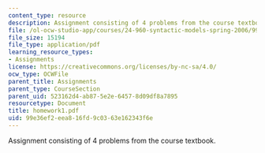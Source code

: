 ```yaml
---
content_type: resource
description: Assignment consisting of 4 problems from the course textbook.
file: /ol-ocw-studio-app/courses/24-960-syntactic-models-spring-2006/99e36ef2eea816fd9c0363e162343f6e_homework1.pdf
file_size: 15194
file_type: application/pdf
learning_resource_types:
- Assignments
license: https://creativecommons.org/licenses/by-nc-sa/4.0/
ocw_type: OCWFile
parent_title: Assignments
parent_type: CourseSection
parent_uid: 523162d4-ab87-5e2e-6457-8d09df8a7895
resourcetype: Document
title: homework1.pdf
uid: 99e36ef2-eea8-16fd-9c03-63e162343f6e
---
```

Assignment consisting of 4 problems from the course textbook.